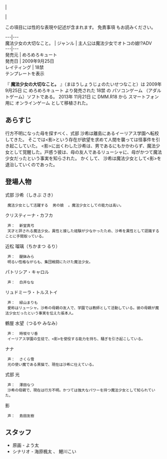 |

|

この項目には性的な表現や記述が含まれます。  免責事項  もお読みください。  
  
---|---  
魔法少女の大切なこと。  |  ジャンル  |  主人公は魔法少女でオトコの娘!?ADV   
---|---  
発売元  |  めろめろキュート   
発売日  |  2009年9月25日   
レイティング  |  18禁   
テンプレートを表示  
  
『 **魔法少女の大切なこと。** 』（まほうしょうじょのたいせつなこと）は  2009年  9月25日  に  めろめろキュート  より発売された
18禁  の  パソコンゲーム  （アダルトゲーム）ソフトである。  2013年  11月21日  に  DMM.R18  から  スマートフォン  用に
オンラインゲーム  として移植された。

##  あらすじ  

行方不明になった母を探すべく、式部 沙希は離島にあるイーリアス学園へ転校してきた。
そこでは<影>という存在が欲望を求めて人間を襲っては怪事件を引き起こしていた。
<影>に出くわした沙希は、男であるにもかかわらず、魔法少女として覚醒した。戸惑う彼は、母の友人であるリューシャに、母がかつて魔法少女だったという事実を知らされた。
かくして、 沙希は魔法少女として<影>を退治していくのであった。

##  登場人物  

式部 沙希（しきぶ さき）

     魔法少女として活躍する  男の娘  。魔法少女としての能力は高い。 
クリスティーナ・カフカ

     声：  新堂真弓 
     天才と評される魔法少女。異性と接した経験が少なかったため、沙希を異性として認識することに手間取っている。 
近松 瑠璃（ちかまつ るり）

     声：  醍鉢みら 
     明るい性格ながらも、集団戦闘にたけた魔法少女。 
パトリシア・キャロル

     声：  白井なな 
    
リュドミーラ・トルストイ

     声：  緑山まりも 
     愛称はリューシャ。沙希の母親の友人で、学園では教師として活動している。彼の母親が魔法少女だったという事実を伝えた張本人。 
鶴屋 水望（つるや みなみ）

     声：  時坂セリ香 
     イーリアス学園の生徒で、<影>を使役する能力を持ち、騒ぎを引き起こしている。 
ナナ

     声：  さくら雪 
     光の使い魔である黒猫で、現在は沙希に仕えている。 
式部 光

     声：  澤田なつ 
     沙希の母親で、現在は行方不明。かつては強大なパワーを持つ魔法少女として知られていた。 
影

     声：  島田友樹 
    

##  スタッフ  

  * 原画 -  よう太 
  * シナリオ -  海原楓太  、  鯉川こい 

